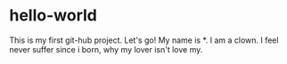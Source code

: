 # hello-world
This is my first git-hub project. Let's go!
My name is *. I am a clown. I feel never suffer since i born, why my lover isn't love my.
